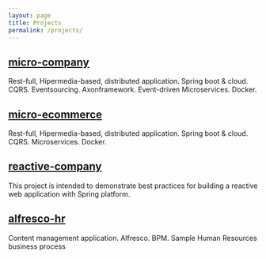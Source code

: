 ```yaml
---
layout: page
title: Projects
permalink: /projects/
---
```


## [micro-company](http://idugalic.github.io/micro-company/)
Rest-full, Hipermedia-based, distributed application. Spring boot & cloud. CQRS. Eventsourcing. Axonframework. Event-driven Microservices. Docker.

## [micro-ecommerce](http://idugalic.github.io/micro-ecommerce/)
Rest-full, Hipermedia-based, distributed application. Spring boot & cloud. CQRS. Microservices. Docker.


## [reactive-company](http://idugalic.github.io/reactive-company/)
This project is intended to demonstrate best practices for building a reactive web application with Spring platform.

## [alfresco-hr](http://idugalic.github.io/alfresco-hr/)
Content management application. Alfresco. BPM.  Sample Human Resources business process
